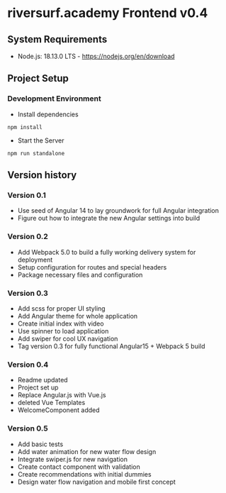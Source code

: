 # riversurf.academy Frontend v0.4

## System Requirements

* Node.js: 18.13.0 LTS - https://nodejs.org/en/download

## Project Setup

### Development Environment

* Install dependencies 

`npm install`

* Start the Server

`npm run standalone`

## Version history

### Version 0.1

* Use seed of Angular 14 to lay groundwork for full Angular integration
* Figure out how to integrate the new Angular settings into build

### Version 0.2

* Add Webpack 5.0 to build a fully working delivery system for deployment
* Setup configuration for routes and special headers
* Package necessary files and configuration

### Version 0.3

* Add scss for proper UI styling
* Add Angular theme for whole application
* Create initial index with video
* Use spinner to load application
* Add swiper for cool UX navigation
* Tag version 0.3 for fully functional Angular15 + Webpack 5 build

### Version 0.4

* Readme updated
* Project set up
* Replace Angular.js with Vue.js
* deleted Vue Templates
* WelcomeComponent added

### Version 0.5

* Add basic tests
* Add water animation for new water flow design
* Integrate swiper.js for new navigation 
* Create contact component with validation
* Create recommendations with initial dummies
* Design water flow navigation and mobile first concept

